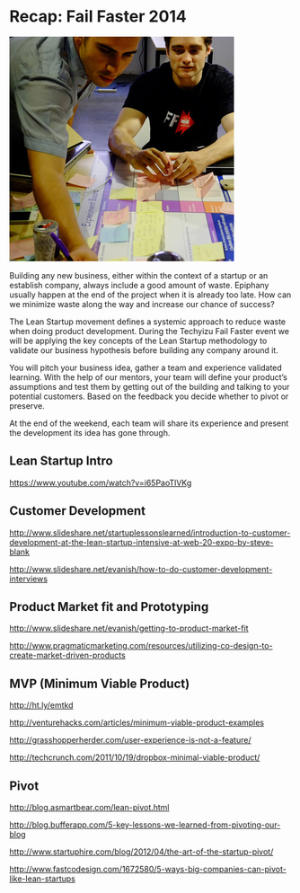 # Recap: Fail Faster 2014

<img class="hero_hidden" src="/events/images/14905194900_e72472c10b_z.jpg" />

Building any new business, either within the context of a startup or an establish company, always include a good amount of waste. Epiphany usually happen at the end of the project when it is already too late. How can we minimize waste along the way and increase our chance of success?

The Lean Startup movement defines a systemic approach to reduce waste when doing product development. During the Techyizu Fail Faster event we will be applying the key concepts of the Lean Startup methodology to validate our business hypothesis before building any company around it.

You will pitch your business idea, gather a team and experience validated learning. With the help of our mentors, your team will define your product’s assumptions and test them by getting out of the building and talking to your potential customers. Based on the feedback you decide whether to pivot or preserve.

At the end of the weekend, each team will share its experience and present the development its idea has gone through.

## Lean Startup Intro

https://www.youtube.com/watch?v=i65PaoTlVKg

## Customer Development

http://www.slideshare.net/startuplessonslearned/introduction-to-customer-development-at-the-lean-startup-intensive-at-web-20-expo-by-steve-blank

http://www.slideshare.net/evanish/how-to-do-customer-development-interviews

## Product Market fit and Prototyping

http://www.slideshare.net/evanish/getting-to-product-market-fit

http://www.pragmaticmarketing.com/resources/utilizing-co-design-to-create-market-driven-products

## MVP (Minimum Viable Product)

http://ht.ly/emtkd

http://venturehacks.com/articles/minimum-viable-product-examples

http://grasshopperherder.com/user-experience-is-not-a-feature/

http://techcrunch.com/2011/10/19/dropbox-minimal-viable-product/

## Pivot

http://blog.asmartbear.com/lean-pivot.html

http://blog.bufferapp.com/5-key-lessons-we-learned-from-pivoting-our-blog

http://www.startuphire.com/blog/2012/04/the-art-of-the-startup-pivot/

http://www.fastcodesign.com/1672580/5-ways-big-companies-can-pivot-like-lean-startups
